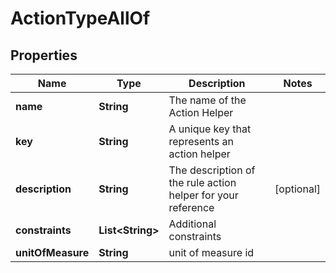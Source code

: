 

# ActionTypeAllOf


## Properties

Name | Type | Description | Notes
------------ | ------------- | ------------- | -------------
**name** | **String** | The name of the Action Helper | 
**key** | **String** | A unique key that represents an action helper | 
**description** | **String** | The description of the rule action helper for your reference |  [optional]
**constraints** | **List&lt;String&gt;** | Additional constraints | 
**unitOfMeasure** | **String** | unit of measure id | 




